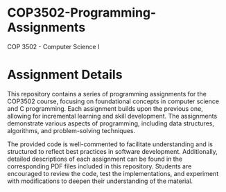# COP3502-Programming-Assignments
COP 3502 - Computer Science I

# Assignment Details
This repository contains a series of programming assignments for the COP3502 course, focusing on foundational concepts in computer science and C programming. Each assignment builds upon the previous one, allowing for incremental learning and skill development. The assignments demonstrate various aspects of programming, including data structures, algorithms, and problem-solving techniques.

The provided code is well-commented to facilitate understanding and is structured to reflect best practices in software development. Additionally, detailed descriptions of each assignment can be found in the corresponding PDF files included in this repository. Students are encouraged to review the code, test the implementations, and experiment with modifications to deepen their understanding of the material.
